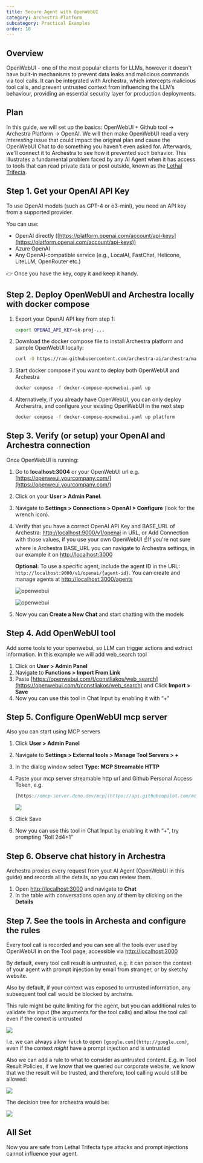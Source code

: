 ```yaml
---
title: Secure Agent with OpenWebUI
category: Archestra Platform
subcategory: Practical Examples
order: 10
---
```


## Overview

OpenWebUI - one of the most popular clients for LLMs, however it doesn't have built-in mechanisms to prevent data leaks and malicious commands via tool calls. It can be integrated with Archestra, which intercepts malicious tool calls, and prevent untrusted context from influencing the LLM’s behaviour, providing an essential security layer for production deployments.

## Plan

In this guide, we will set up the basics: OpenWebUI + Github tool -> Archestra Platform -> OpenAI. We will then make OpenWebUI read a very _interesting_ issue that could impact the original plan and cause the OpenWebUI Chat to do something you haven't even asked for. Afterwards, we'll connect it to Archestra to see how it prevented such behavior. This illustrates a fundamental problem faced by any AI Agent when it has access to tools that can read private data or post outside, known as the [Lethal Trifecta](https://www.archestra.ai/docs/platform-lethal-trifecta).

## Step 1. Get your OpenAI API Key

To use OpenAI models (such as GPT-4 or o3-mini), you need an API key from a supported provider.

You can use:

- OpenAI directly ([https://platform.openai.com/account/api-keys](https://platform.openai.com/account/api-keys))
- Azure OpenAI
- Any OpenAI-compatible service (e.g., LocalAI, FastChat, Helicone, LiteLLM, OpenRouter etc.)

👉 Once you have the key, copy it and keep it handy.

## Step 2. Deploy OpenWebUI and Archestra locally with docker compose

1. Export your OpenAI API key from step 1:

   ```bash
   export OPENAI_API_KEY=sk-proj-...
   ```

2. Download the docker compose file to install Archestra platform and sample OpenWebUI locally:

   ```bash
   curl -O https://raw.githubusercontent.com/archestra-ai/archestra/main/platform/docker-compose-openwebui.yaml
   ```

3. Start docker compose if you want to deploy both OpenWebUI and Archestra

   ```bash
   docker compose -f docker-compose-openwebui.yaml up
   ```

4. Alternatively, if you already have OpenWebUI, you can only deploy Archerstra, and configure your existing OpenWebUI in the next step

   ```bash
   docker compose -f docker-compose-openwebui.yaml up platform
   ```

## Step 3. Verify (or setup) your OpenAI and Archestra connection

Once OpenWebUI is running:

1. Go to **localhost:3004** or your OpenWebUI url e.g. [https://openweui.yourcompany.com/](https://openweui.yourcompany.com/)
2. Click on your **User > Admin Panel**.
3. Navigate to **Settings > Connections > OpenAI > Configure** (look for the wrench icon).
4. Verify that you have a correct OpenAI API Key and BASE_URL of Archestra: [http://localhost:9000/v1/openai](http://localhost:9000/v1/openai) in URL, or Add Connection with those values, if you use your own OpenWebUI
   ☝️If you're not sure where is Archestra BASE_URL you can navigate to Archestra settings, in our example it on [http://localhost:3000](http://localhost:3000)

   **Optional:** To use a specific agent, include the agent ID in the URL: `http://localhost:9000/v1/openai/{agent-id}`. You can create and manage agents at [http://localhost:3000/agents](http://localhost:3000/agents)

   ![openwebui](/docs/platfrom/openwebui-image1.png)

   ![openwebui](/docs/platfrom/openwebui-image2.png)

5. Now you can **Create a New Chat** and start chatting with the models

## Step 4. Add OpenWebUI tool

Add some tools to your openwebui, so LLM can trigger actions and extract information. In this example we will add web_search tool

1. Click on **User > Admin Panel**
2. Navigate to **Functions > Import From Link**
3. Paste [https://openwebui.com/t/constliakos/web_search](https://openwebui.com/t/constliakos/web_search) and Click **Import > Save**
4. Now you can use this tool in Chat Input by enabling it with “+”

## Step 5. Configure OpenWebUI mcp server

Also you can start using MCP servers

1. Click **User > Admin Panel**
2. Navigate to **Settings > External tools > Manage Tool Servers > +**
3. In the dialog window select **Type: MCP Streamable HTTP**
4. Paste your mcp server streamable http url and Github Personal Access Token, e.g.

   ```javascript
   [https://dmcp-server.deno.dev/mcp](https://api.githubcopilot.com/mcp)
   ```

   ![](/docs/platfrom/openwebui-image3.png)

5. Click Save
6. Now you can use this tool in Chat Input by enabling it with “+”, try prompting “Roll 2d4+1”

## Step 6. Observe chat history in Archestra

Archestra proxies every request from yout AI Agent (OpenWebUI in this guide) and records all the details, so you can review them.

1. Open [http://localhost:3000](http://localhost:3000) and navigate to **Chat**
2. In the table with conversations open any of them by clicking on the **Details**

## Step 7. See the tools in Archesta and configure the rules

Every tool call is recorded and you can see all the tools ever used by OpenWebUI in on the Tool page, accessible via [http://localhost:3000](http://localhost:3000)

By default, every tool call result is untrusted, e.g. it can poison the context of your agent with prompt injection by email from stranger, or by sketchy website.

Also by default, if your context was exposed to untrusted information, any subsequent tool call would be blocked by archstra.

This rule might be quite limiting for the agent, but you can additional rules to validate the input (the arguments for the tool calls) and allow the tool call even if the conext is untrusted

![](/docs/platfrom/openwebui-image4.png)

I.e. we can always allow `fetch` to open `[google.com](http://google.com)`, even if the context _might_ have a prompt injection and is untrusted

Also we can add a rule to what to consider as untrusted content. E.g. in Tool Result Policies, if we know that we queried our corporate website, we know that we the result will be trusted, and therefore, tool calling would still be allowed:

![](/docs/platfrom/openwebui-image5.png)

The decision tree for archestra would be:

![](/docs/platfrom/openwebui-image6.png)

## All Set

Now you are safe from Lethal Trifecta type attacks and prompt injections cannot influence your agent.
